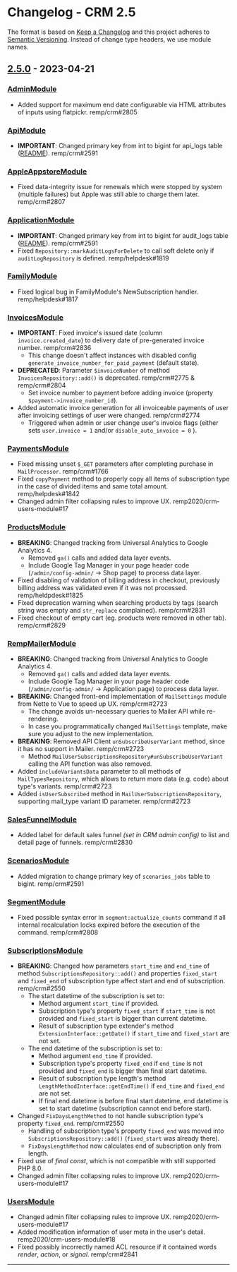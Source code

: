 # Changelog - CRM 2.5

The format is based on [Keep a Changelog](http://keepachangelog.com/) and this project adheres to [Semantic Versioning](http://semver.org/). Instead of change type headers, we use module names.

## [2.5.0] - 2023-04-21

### [AdminModule]

- Added support for maximum end date configurable via HTML attributes of inputs using flatpickr. remp/crm#2805

### [ApiModule]

- **IMPORTANT**: Changed primary key from int to bigint for api_logs table ([README](extensions/api-module/README.md#database-tables-migration)). remp/crm#2591

### [AppleAppstoreModule]

- Fixed data-integrity issue for renewals which were stopped by system (multiple failures) but Apple was still able to charge them later. remp/crm#2807

### [ApplicationModule]

- **IMPORTANT**: Changed primary key from int to bigint for audit_logs table ([README](extensions/application-module/README.md#database-tables-migration)). remp/crm#2591
- Fixed `Repository::markAuditLogsForDelete` to call soft delete only if `auditLogRepository` is defined. remp/helpdesk#1819

### [FamilyModule]

- Fixed logical bug in FamilyModule's NewSubscription handler. remp/helpdesk#1817

### [InvoicesModule]

- **IMPORTANT**: Fixed invoice's issued date (column `invoice.created_date`) to delivery date of pre-generated invoice number. remp/crm#2836
    - This change doesn't affect instances with disabled config `generate_invoice_number_for_paid_payment` (default state).
- **DEPRECATED**: Parameter `$invoiceNumber` of method `InvoicesRepository::add()` is deprecated. remp/crm#2775 & remp/crm#2804
    - Set invoice number to payment before adding invoice (property `$payment->invoice_number_id`).
- Added automatic invoice generation for all invoiceable payments of user after invoicing settings of user were changed. remp/crm#2774
    - Triggered when admin or user change user's invoice flags (either sets `user.invoice = 1` and/or `disable_auto_invoice = 0` ).

### [PaymentsModule]

- Fixed missing unset `$_GET` parameters after completing purchase in `MailProcessor`. remp/crm#1766
- Fixed `copyPayment` method to properly copy all items of subscription type in the case of divided items and same total amount. remp/helpdesk#1842
- Changed admin filter collapsing rules to improve UX. remp2020/crm-users-module#17

### [ProductsModule]

- **BREAKING**: Changed tracking from Universal Analytics to Google Analytics 4.
    - Removed `ga()` calls and added data layer events.
    - Include Google Tag Manager in your page header code (`/admin/config-admin/` -> Shop page) to process data layer.
- Fixed disabling of validation of billing address in checkout, previously billing address was validated even if it was not processed. remp/heldpdesk#1825
- Fixed deprecation warning when searching products by tags (search string was empty and `str_replace` complained). remp/crm#2831
- Fixed checkout of empty cart (eg. products were removed in other tab). remp/crm#2829

### [RempMailerModule]

- **BREAKING**: Changed tracking from Universal Analytics to Google Analytics 4.
    - Removed `ga()` calls and added data layer events.
    - Include Google Tag Manager in your page header code (`/admin/config-admin/` -> Application page) to process data layer.
- **BREAKING**: Changed front-end implementation of `MailSettings` module from Nette to Vue to speed up UX. remp/crm#2723
    - The change avoids un-necessary queries to Mailer API while re-rendering.
    - In case you programmatically changed `MailSettings` template, make sure you adjust to the new implementation.
- **BREAKING**: Removed API Client `unSubscribeUserVariant` method, since it has no support in Mailer. remp/crm#2723
    - Method `MailUserSubscriptionsRepository#unSubscribeUserVariant` calling the API function was also removed.
- Added `includeVariantsData` parameter to all methods of `MailTypesRepository`, which allows to return more data (e.g. code) about type's variants. remp/crm#2723
- Added `isUserSubscribed` method in `MailUserSubscriptionsRepository`, supporting mail_type variant ID parameter. remp/crm#2723

### [SalesFunnelModule]

- Added label for default sales funnel _(set in CRM admin config)_ to list and detail page of funnels. remp/crm#2830

### [ScenariosModule]

- Added migration to change primary key of `scenarios_jobs` table to bigint. remp/crm#2591

### [SegmentModule]

- Fixed possible syntax error in `segment:actualize_counts` command if all internal recalculation locks expired before the execution of the command. remp/crm#2808

### [SubscriptionsModule]

- **BREAKING**: Changed how parameters `start_time` and `end_time` of method `SubscriptionsRepository::add()` and properties `fixed_start` and `fixed_end` of subscription type affect start and end of subscription. remp/crm#2550
    - The start datetime of the subscription is set to:
        - Method argument `start_time` if provided.
        - Subscription type's property `fixed_start` if `start_time` is not provided and `fixed_start` is bigger than current datetime.
        - Result of subscription type extender's method `ExtensionInterface::getDate()` if `start_time` and `fixed_start` are not set.
    - The end datetime of the subscription is set to:
        - Method argument `end_time` if provided.
        - Subscription type's property `fixed_end` if `end_time` is not provided and `fixed_end` is bigger than final start datetime.
        - Result of subscription type length's method `LengthMethodInterface::getEndTime()` if `end_time` and `fixed_end` are not set.
        - If final end datetime is before final start datetime, end datetime is set to start datetime (subscription cannot end before start).
- Changed `FixDaysLengthMethod` to not handle subscription type's property `fixed_end`. remp/crm#2550
    - Handling of subscription type's property `fixed_end` was moved into `SubscriptionsRepository::add()` (`fixed_start` was already there).
    - `FixDaysLengthMethod` now calculates end of subscription only from length.
- Fixed use of _final const_, which is not compatible with still supported PHP 8.0.
- Changed admin filter collapsing rules to improve UX. remp2020/crm-users-module#17

### [UsersModule]

- Changed admin filter collapsing rules to improve UX. remp2020/crm-users-module#17
- Added modification information of user meta in the user's detail. remp2020/crm-users-module#18
- Fixed possibly incorrectly named ACL resource if it contained words _render_, _action_, or _signal_. remp/crm#2841

---

[AdminModule]: https://github.com/remp2020/crm-admin-module/
[ApiModule]: https://github.com/remp2020/crm-api-module/
[AppleAppstoreModule]: https://github.com/remp2020/crm-apple-appstore-module
[ApplicationModule]: https://github.com/remp2020/crm-application-module/
[ClvModule]: https://github.com/remp2020/crm-clv-module/
[CouponModule]: https://github.com/remp2020/crm-coupon-module/
[DashboardModule]: https://github.com/remp2020/crm-dashboard-module/
[FamilyModule]: https://github.com/remp2020/crm-family-module/
[GiftsModule]: https://github.com/remp2020/crm-gifts-module/
[GooglePlayBillingModule]: https://github.com/remp2020/crm-google-play-billing-module/
[GoPayModule]: https://github.com/remp2020/crm-gopay-module
[InvoicesModule]: https://github.com/remp2020/crm-invoices-module/
[IssuesModule]: https://github.com/remp2020/crm-issues-module/
[OnboardingModule]: https://github.com/remp2020/crm-onboarding-module/
[PaymentsModule]: https://github.com/remp2020/crm-payments-module/
[PrintModule]: https://github.com/remp2020/crm-print-module/
[PrivatBankarModule]: https://github.com/remp2020/crm-privatbankar-module/
[ProductsModule]: https://github.com/remp2020/crm-products-module/
[RempCampaignModule]: https://github.com/remp2020/crm-remp-campaign-module/
[RempMailerModule]: https://github.com/remp2020/crm-remp-mailer-module/
[RempPythiaModule]: https://github.com/remp2020/crm-remp-pythia-module/
[SalesFunnelModule]: https://github.com/remp2020/crm-salesfunnel-module/
[ScenariosModule]: https://github.com/remp2020/crm-scenarios-module/
[SegmentModule]: https://github.com/remp2020/crm-segment-module/
[SlspSporopayModule]: https://github.com/remp2020/crm-slsp-sporopay-module/
[StripeModule]: https://github.com/remp2020/crm-stripe-module/
[SubscriptionsModule]: https://github.com/remp2020/crm-subscriptions-module/
[UpgradesModule]: https://github.com/remp2020/crm-upgrades-module
[UsersModule]: https://github.com/remp2020/crm-users-module/
[VubEplatbyModule]: https://github.com/remp2020/crm-vub-eplatby-module/
[WordpressModule]: https://github.com/remp2020/crm-wordpress-module/
[WalletPayModule]: https://github.com/remp2020/crm-wallet-pay-module/

[Release label]: https://gitlab.com/remp/crm/issues?label_name[]=release
[2.5.0]: https://gitlab.com/remp/crm/compare/2.4.0...2.5.0
